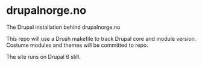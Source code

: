 drupalnorge.no
==============

The Drupal installation behind drupalnorge.no

This repo will use a Drush makefile to track Drupal core and module version.
Costume modules and themes will be committed to repo.

The site runs on Drupal 6 still.
